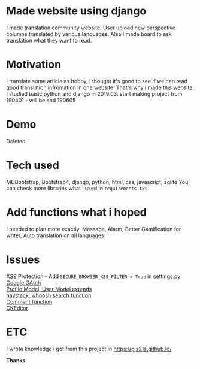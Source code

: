 # Made website using django

I made translation community website. User upload new perspective columns translated by various languages. Also i made board to ask translation what they want to read.

# Motivation

I translate some article as hobby, I thought it's good to see if we can read good translation infromation in one website.
That's why i made this website. I studied basic python and django in 2019.03. start making project from 190401 - will be end 190605

# Demo

Deleted

# Tech used

MDBootstrap, Bootstrap4, django, python, html, css, javascript, sqlite
You can check more libraries what i used in `requirements.txt`

# Add functions what i hoped

I needed to plan more exactly. Message, Alarm, Better Gamification for writer, Auto translation on all languages 

# Issues

XSS Protection - Add `SECURE_BROWSER_XSS_FILTER = True` in settings.py  
[Google OAuth](https://pjs21s.github.io/googleoauth/)  
[Profile Model, User Model extends](https://pjs21s.github.io/User-Extend/)  
[haystack, whoosh search function](https://pjs21s.github.io/haystack/)  
[Comment function](https://pjs21s.github.io/comment/)  
[CKEditor](https://pjs21s.github.io/Ckeditor/)  

# ETC

I wrote knowledge i got from this project in <https://pjs21s.github.io/>

**Thanks**
